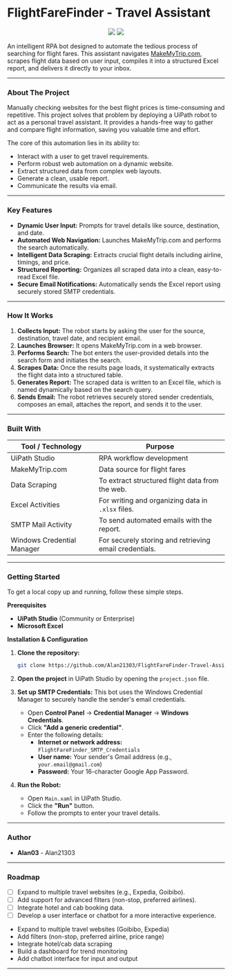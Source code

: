 # FlightFareFinder - Travel Assistant

<p align="center">
  <img src="https://img.shields.io/badge/UiPath-Studio-blueviolet?style=for-the-badge&logo=uipath" />
  <img src="https://img.shields.io/badge/Microsoft-Excel-1D6F42?style=for-the-badge&logo=microsoft-excel" />
</p>

An intelligent RPA bot designed to automate the tedious process of searching for flight fares. This assistant navigates [MakeMyTrip.com](https://www.makemytrip.com), scrapes flight data based on user input, compiles it into a structured Excel report, and delivers it directly to your inbox.

---

### About The Project

Manually checking websites for the best flight prices is time-consuming and repetitive. This project solves that problem by deploying a UiPath robot to act as a personal travel assistant. It provides a hands-free way to gather and compare flight information, saving you valuable time and effort.

The core of this automation lies in its ability to:

- Interact with a user to get travel requirements.
- Perform robust web automation on a dynamic website.
- Extract structured data from complex web layouts.
- Generate a clean, usable report.
- Communicate the results via email.

---

### Key Features

- **Dynamic User Input:** Prompts for travel details like source, destination, and date.
- **Automated Web Navigation:** Launches MakeMyTrip.com and performs the search automatically.
- **Intelligent Data Scraping:** Extracts crucial flight details including airline, timings, and price.
- **Structured Reporting:** Organizes all scraped data into a clean, easy-to-read Excel file.
- **Secure Email Notifications:** Automatically sends the Excel report using securely stored SMTP credentials.

---

### How It Works

1.  **Collects Input:** The robot starts by asking the user for the source, destination, travel date, and recipient email.
2.  **Launches Browser:** It opens MakeMyTrip.com in a web browser.
3.  **Performs Search:** The bot enters the user-provided details into the search form and initiates the search.
4.  **Scrapes Data:** Once the results page loads, it systematically extracts the flight data into a structured table.
5.  **Generates Report:** The scraped data is written to an Excel file, which is named dynamically based on the search query.
6.  **Sends Email:** The robot retrieves securely stored sender credentials, composes an email, attaches the report, and sends it to the user.

---

### Built With

| Tool / Technology          | Purpose                                                |
| -------------------------- | ------------------------------------------------------ |
| UiPath Studio              | RPA workflow development                               |
| MakeMyTrip.com             | Data source for flight fares                           |
| Data Scraping              | To extract structured flight data from the web.        |
| Excel Activities           | For writing and organizing data in `.xlsx` files.      |
| SMTP Mail Activity         | To send automated emails with the report.              |
| Windows Credential Manager | For securely storing and retrieving email credentials. |

---

### Getting Started

To get a local copy up and running, follow these simple steps.

**Prerequisites**

- **UiPath Studio** (Community or Enterprise)
- **Microsoft Excel**

**Installation & Configuration**

1.  **Clone the repository:**
    ```sh
    git clone https://github.com/Alan21303/FlightFareFinder-Travel-Assistant.git
    ```
2.  **Open the project** in UiPath Studio by opening the `project.json` file.

3.  **Set up SMTP Credentials:**
    This bot uses the Windows Credential Manager to securely handle the sender's email credentials.

    - Open **Control Panel** -> **Credential Manager** -> **Windows Credentials**.
    - Click **"Add a generic credential"**.
    - Enter the following details:
      - **Internet or network address:** `FlightFareFinder_SMTP_Credentials`
      - **User name:** Your sender's Gmail address (e.g., `your.email@gmail.com`)
      - **Password:** Your 16-character Google App Password.

4.  **Run the Robot:**
    - Open `Main.xaml` in UiPath Studio.
    - Click the **"Run"** button.
    - Follow the prompts to enter your travel details.

---

### Author

- **Alan03** - Alan21303

---

### Roadmap

- [ ] Expand to multiple travel websites (e.g., Expedia, Goibibo).
- [ ] Add support for advanced filters (non-stop, preferred airlines).
- [ ] Integrate hotel and cab booking data.
- [ ] Develop a user interface or chatbot for a more interactive experience.

- Expand to multiple travel websites (Goibibo, Expedia)
- Add filters (non-stop, preferred airline, price range)
- Integrate hotel/cab data scraping
- Build a dashboard for trend monitoring
- Add chatbot interface for input and output

---
